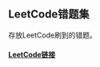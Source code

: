 ## LeetCode错题集

存放LeetCode刷到的错题。

#### <a href="https://leetcode-cn.com/problemset/all/">LeetCode链接</a>
